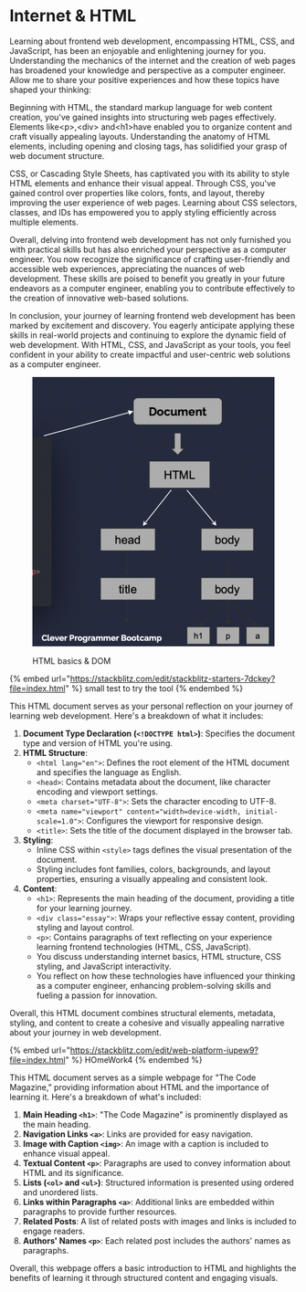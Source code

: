 # Internet & HTML

Learning about frontend web development, encompassing HTML, CSS, and JavaScript, has been an enjoyable and enlightening journey for you. Understanding the mechanics of the internet and the creation of web pages has broadened your knowledge and perspective as a computer engineer. Allow me to share your positive experiences and how these topics have shaped your thinking:

Beginning with HTML, the standard markup language for web content creation, you've gained insights into structuring web pages effectively. Elements like\<p>,\<div> and\<h1>have enabled you to organize content and craft visually appealing layouts. Understanding the anatomy of HTML elements, including opening and closing tags, has solidified your grasp of web document structure.

CSS, or Cascading Style Sheets, has captivated you with its ability to style HTML elements and enhance their visual appeal. Through CSS, you've gained control over properties like colors, fonts, and layout, thereby improving the user experience of web pages. Learning about CSS selectors, classes, and IDs has empowered you to apply styling efficiently across multiple elements.

Overall, delving into frontend web development has not only furnished you with practical skills but has also enriched your perspective as a computer engineer. You now recognize the significance of crafting user-friendly and accessible web experiences, appreciating the nuances of web development. These skills are poised to benefit you greatly in your future endeavors as a computer engineer, enabling you to contribute effectively to the creation of innovative web-based solutions.

In conclusion, your journey of learning frontend web development has been marked by excitement and discovery. You eagerly anticipate applying these skills in real-world projects and continuing to explore the dynamic field of web development. With HTML, CSS, and JavaScript as your tools, you feel confident in your ability to create impactful and user-centric web solutions as a computer engineer.



<figure><img src="../.gitbook/assets/Screen Shot 2024-03-23 at 2.38.29 PM.png" alt=""><figcaption><p>HTML basics &#x26; DOM</p></figcaption></figure>



{% embed url="https://stackblitz.com/edit/stackblitz-starters-7dckey?file=index.html" %}
small test to try the tool
{% endembed %}



This HTML document serves as your personal reflection on your journey of learning web development. Here's a breakdown of what it includes:

1. **Document Type Declaration (`<!DOCTYPE html>`)**: Specifies the document type and version of HTML you're using.
2. **HTML Structure**:
   * `<html lang="en">`: Defines the root element of the HTML document and specifies the language as English.
   * `<head>`: Contains metadata about the document, like character encoding and viewport settings.
   * `<meta charset="UTF-8">`: Sets the character encoding to UTF-8.
   * `<meta name="viewport" content="width=device-width, initial-scale=1.0">`: Configures the viewport for responsive design.
   * `<title>`: Sets the title of the document displayed in the browser tab.
3. **Styling**:
   * Inline CSS within `<style>` tags defines the visual presentation of the document.
   * Styling includes font families, colors, backgrounds, and layout properties, ensuring a visually appealing and consistent look.
4. **Content**:
   * `<h1>`: Represents the main heading of the document, providing a title for your learning journey.
   * `<div class="essay">`: Wraps your reflective essay content, providing styling and layout control.
   * `<p>`: Contains paragraphs of text reflecting on your experience learning frontend technologies (HTML, CSS, JavaScript).
   * You discuss understanding internet basics, HTML structure, CSS styling, and JavaScript interactivity.
   * You reflect on how these technologies have influenced your thinking as a computer engineer, enhancing problem-solving skills and fueling a passion for innovation.

Overall, this HTML document combines structural elements, metadata, styling, and content to create a cohesive and visually appealing narrative about your journey in web development.



{% embed url="https://stackblitz.com/edit/web-platform-iupew9?file=index.html" %}
HOmeWork4
{% endembed %}

This HTML document serves as a simple webpage for "The Code Magazine," providing information about HTML and the importance of learning it. Here's a breakdown of what's included:

1. **Main Heading `<h1>`**: "The Code Magazine" is prominently displayed as the main heading.
2. **Navigation Links `<a>`**: Links are provided for easy navigation.
3. **Image with Caption `<img>`**: An image with a caption is included to enhance visual appeal.
4. **Textual Content `<p>`**: Paragraphs are used to convey information about HTML and its significance.
5. **Lists (`<ol>` and `<ul>`)**: Structured information is presented using ordered and unordered lists.
6. **Links within Paragraphs `<a>`**: Additional links are embedded within paragraphs to provide further resources.
7. **Related Posts**: A list of related posts with images and links is included to engage readers.
8. **Authors' Names `<p>`**: Each related post includes the authors' names as paragraphs.

Overall, this webpage offers a basic introduction to HTML and highlights the benefits of learning it through structured content and engaging visuals.
